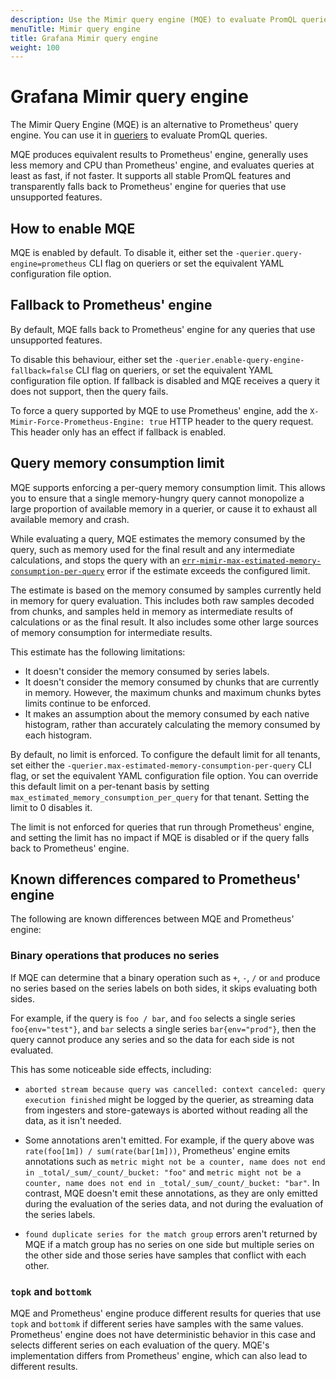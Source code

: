 ```yaml
---
description: Use the Mimir query engine (MQE) to evaluate PromQL queries.
menuTitle: Mimir query engine
title: Grafana Mimir query engine
weight: 100
---
```


# Grafana Mimir query engine

The Mimir Query Engine (MQE) is an alternative to Prometheus' query engine.
You can use it in [queriers](https://grafana.com/docs/mimir/<MIMIR_VERSION>/references/architecture/components/querier)
to evaluate PromQL queries.

MQE produces equivalent results to Prometheus' engine, generally uses less memory and CPU
than Prometheus' engine, and evaluates queries at least as fast, if not faster.
It supports all stable PromQL features and transparently falls back to Prometheus'
engine for queries that use unsupported features.

## How to enable MQE

MQE is enabled by default. To disable it, either set the
`-querier.query-engine=prometheus` CLI flag on queriers or set the equivalent YAML
configuration file option.

## Fallback to Prometheus' engine

By default, MQE falls back to Prometheus' engine for any queries that use unsupported
features.

To disable this behaviour, either set the `-querier.enable-query-engine-fallback=false`
CLI flag on queriers, or set the equivalent YAML configuration file option. If fallback
is disabled and MQE receives a query it does not support, then the query fails.

To force a query supported by MQE to use Prometheus' engine, add the
`X-Mimir-Force-Prometheus-Engine: true` HTTP header to the query request. This header only
has an effect if fallback is enabled.

## Query memory consumption limit

MQE supports enforcing a per-query memory consumption limit. This allows you to ensure that
a single memory-hungry query cannot monopolize a large proportion of available memory in a
querier, or cause it to exhaust all available memory and crash.

While evaluating a query, MQE estimates the memory consumed by the query, such as memory used
for the final result and any intermediate calculations, and stops the query with an
[`err-mimir-max-estimated-memory-consumption-per-query`](https://grafana.com/docs/mimir/<MIMIR_VERSION>/manage/mimir-runbooks#err-mimir-max-estimated-memory-consumption-per-query)
error if the estimate exceeds the configured limit.

The estimate is based on the memory consumed by samples currently held in memory for query
evaluation. This includes both raw samples decoded from chunks, and samples held in memory as
intermediate results of calculations or as the final result. It also includes some other large
sources of memory consumption for intermediate results.

This estimate has the following limitations:

- It doesn't consider the memory consumed by series labels.
- It doesn't consider the memory consumed by chunks that are currently in memory.
  However, the maximum chunks and maximum chunks bytes limits continue to be enforced.
- It makes an assumption about the memory consumed by each native histogram, rather than
  accurately calculating the memory consumed by each histogram.

By default, no limit is enforced. To configure the default limit for all tenants, set either
the `-querier.max-estimated-memory-consumption-per-query` CLI flag, or set the
equivalent YAML configuration file option. You can override this default limit on a per-tenant
basis by setting `max_estimated_memory_consumption_per_query` for that tenant. Setting the
limit to 0 disables it.

The limit is not enforced for queries that run through Prometheus' engine, and setting the limit
has no impact if MQE is disabled or if the query falls back to Prometheus' engine.

## Known differences compared to Prometheus' engine

The following are known differences between MQE and Prometheus' engine:

### Binary operations that produces no series

If MQE can determine that a binary operation such as `+`, `-`, `/` or `and` produce no series
based on the series labels on both sides, it skips evaluating both sides.

For example, if the query is `foo / bar`, and `foo` selects a single series `foo{env="test"}`, and
`bar` selects a single series `bar{env="prod"}`, then the query cannot produce any series and so the
data for each side is not evaluated.

This has some noticeable side effects, including:

- `aborted stream because query was cancelled: context canceled: query execution finished` might be
  logged by the querier, as streaming data from ingesters and store-gateways is aborted without reading
  all the data, as it isn't needed.

- Some annotations aren't emitted. For example, if the query above was
  `rate(foo[1m]) / sum(rate(bar[1m]))`, Prometheus' engine emits annotations such as
  `metric might not be a counter, name does not end in _total/_sum/_count/_bucket: "foo"` and
  `metric might not be a counter, name does not end in _total/_sum/_count/_bucket: "bar"`. In contrast,
  MQE doesn't emit these annotations, as they are only emitted during the evaluation of the series data,
  and not during the evaluation of the series labels.

- `found duplicate series for the match group` errors aren't returned by MQE if a match group has no
  series on one side but multiple series on the other side and those series have samples that conflict
  with each other.

### `topk` and `bottomk`

MQE and Prometheus' engine produce different results for queries that use `topk`
and `bottomk` if different series have samples with the same values. Prometheus' engine does not
have deterministic behavior in this case and selects different series on each evaluation of the
query. MQE's implementation differs from Prometheus' engine, which can also lead to different results.
